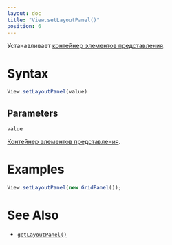 ```yaml
---
layout: doc
title: "View.setLayoutPanel()"
position: 6
---
```


Устанавливает [контейнер элементов представления](../../../LayoutPanels/).

# Syntax

```js
View.setLayoutPanel(value)
```

## Parameters

`value`

[Контейнер элементов представления](../../../LayoutPanels/).

# Examples

```js
View.setLayoutPanel(new GridPanel());
```

# See Also

* [`getLayoutPanel()`](../View.getLayoutPanel/)
